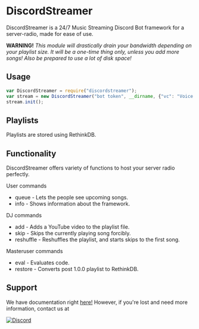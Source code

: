 # DiscordStreamer
DiscordStreamer is a 24/7 Music Streaming Discord Bot framework for a server-radio, made for ease of use.

**WARNING!** *This module will drastically drain your bandwidth depending on your playlist size. It will be a one-time thing only, unless you add more songs! Also be prepared to use a lot of disk space!*
## Usage 
```js
var DiscordStreamer = require("discordstreamer");
var stream = new DiscordStreamer("bot token", __dirname, {"vc": "Voice channel ID", "feed", "Feed text channel ID", "djs": ["Someone's Discord user ID"], "masterUsers": ["Your Discord user ID"]});
stream.init();
```

## Playlists
Playlists are stored using RethinkDB.

## Functionality
DiscordStreamer offers variety of functions to host your server radio perfectly.

User commands
  - queue - Lets the people see upcoming songs.
  - info - Shows information about the framework.

DJ commands
  - add - Adds a YouTube video to the playlist file.
  - skip - Skips the currently playing song forcibly.
  - reshuffle - Reshuffles the playlist, and starts skips to the first song.

Masteruser commands
  - eval - Evaluates code.
  - restore - Converts post 1.0.0 playlist to RethinkDB.

## Support
We have documentation right [here!](https://cernodile.com/docs/DiscordStreamer) However, if you're lost and need more information, contact us at

[![Discord](https://discordapp.com/api/guilds/256444503123034112/widget.png?style=banner2)](https://discord.gg/NQcgJzR)